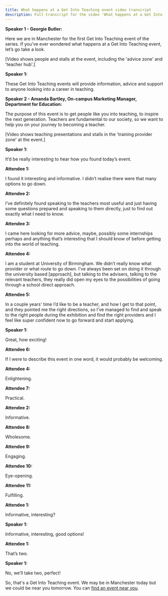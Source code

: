 ```yaml
---
title: What happens at a Get Into Teaching event video transcript
description: Full transcript for the video 'What happens at a Get Into Teaching event' video.
---
```


**Speaker 1 - Georgie Butler:** 

Here we are in Manchester for the first Get Into Teaching event of the series.
If you’ve ever wondered what happens at a Get Into Teaching event, let’s go take a look.

[Video shows people and stalls at the event, including the 'advice zone' and 'teacher hub'.]

**Speaker 1:** 

These Get Into Teaching events will provide information, advice and support to anyone looking into a career in teaching. 

**Speaker 2 - Amanda Bartley, On-campus Marketing Manager, Department for Education:** 

The purpose of this event is to get people like you into teaching, to inspire the next generation. Teachers are fundamental to our society, so we want to help you on your journey to becoming a teacher.

[Video shows teaching presentations and stalls in the 'training provider zone' at the event.]

**Speaker 1:**

It’d be really interesting to hear how you found today’s event.

**Attendee 1:** 

I found it interesting and informative. I didn’t realise there were that many options to go down.

**Attendee 2:**

I’ve definitely found speaking to the teachers most useful and just having some questions prepared and speaking to them directly, just to find out exactly what I need to know.

**Attendee 3:**

I came here looking for more advice, maybe, possibly some internships perhaps and anything that’s interesting that I should know of before getting into the world of teaching.

**Attendee 4:**

I am a student at University of Birmingham. We didn’t really know what provider or what route to go down. I’ve always been set on doing it through the university based [approach], but talking to the advisers, talking to the relevant teachers, they really did open my eyes to the possibilities of going through a school direct approach.

**Attendee 5:**

In a couple years' time I’d like to be a teacher, and how I get to that point, and they pointed me the right directions, so I’ve managed to find and speak to the right people during the exhibition and find the right providers and I feel like super confident now to go forward and start applying.

**Speaker 1:** 

Great, how exciting!


**Attendee 6:**

If I were to describe this event in one word, it would probably be welcoming.

**Attendee 4:**

Enlightening.

**Attendee 7:**

Practical.

**Attendee 2:**

Informative.

**Attendee 8:**

Wholesome.

**Attendee 9:**

Engaging.

**Attendee 10:**

Eye-opening.

**Attendee 11:**

Fulfilling.

**Attendee 1:**

Informative, interesting?

**Speaker 1:**

Informative, interesting, good options!

**Attendee 1:**

That’s two.

**Speaker 1:**

No, we’ll take two, perfect!

So, that's a Get Into Teaching event. 
We may be in Manchester today but we could be near you tomorrow. 
You can [find an event near you](/events/about-get-into-teaching-events).